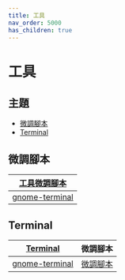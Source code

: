 ```yaml
---
title: 工具
nav_order: 5000
has_children: true
---
```



# 工具


## 主題

* [微調腳本](#微調腳本)
* [Terminal](#terminal)




## 微調腳本

| [工具微調腳本](https://github.com/samwhelp/fedora-budgie-adjustment/tree/main/prototype/main/tool-config) |
| --- |
| [gnome-terminal](https://github.com/samwhelp/fedora-budgie-adjustment/tree/main/prototype/main/tool-config/part/gnome-terminal) |





## Terminal

| [Terminal](https://samwhelp.github.io/note-about-fedora-budgie/read/subject/tool/terminal.html) | 微調腳本 |
| --- | --- |
| [gnome-terminal](https://samwhelp.github.io/note-about-fedora-budgie/read/subject/tool/terminal/gnome-terminal.html) | [微調腳本](https://github.com/samwhelp/fedora-budgie-adjustment/tree/main/prototype/main/tool-config/part/gnome-terminal) |
